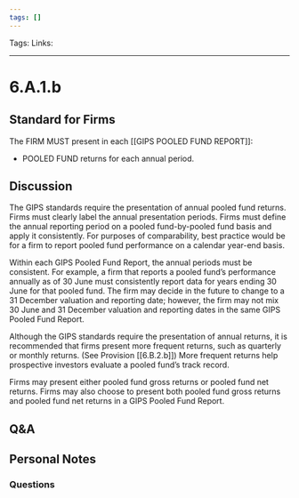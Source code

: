 ```yaml
---
tags: []
---
```

Tags:
Links: 
___
# 6.A.1.b
## Standard for Firms
The FIRM MUST present in each [[GIPS POOLED FUND REPORT]]:
- POOLED FUND returns for each annual period.
## Discussion
The GIPS standards require the presentation of annual pooled fund returns. Firms must clearly label the annual presentation periods. Firms must define the annual reporting period on a pooled fund-by-pooled fund basis and apply it consistently. For purposes of comparability, best practice would be for a firm to report pooled fund performance on a calendar year-end basis.

Within each GIPS Pooled Fund Report, the annual periods must be consistent. For example, a firm that reports a pooled fund’s performance annually as of 30 June must consistently report data for years ending 30 June for that pooled fund. The firm may decide in the future to change to a 31 December valuation and reporting date; however, the firm may not mix 30 June and 31 December valuation and reporting dates in the same GIPS Pooled Fund Report.

Although the GIPS standards require the presentation of annual returns, it is recommended that firms present more frequent returns, such as quarterly or monthly returns. (See Provision [[6.B.2.b]]) More frequent returns help prospective investors evaluate a pooled fund’s track record.

Firms may present either pooled fund gross returns or pooled fund net returns. Firms may also choose to present both pooled fund gross returns and pooled fund net returns in a GIPS Pooled Fund Report.
## Q&A

## Personal Notes

### Questions